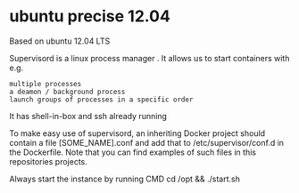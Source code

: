 ubuntu precise 12.04
====================

Based on ubuntu 12.04 LTS

Supervisord is a linux process manager . It allows us to start containers with e.g.

    multiple processes
    a deamon / background process
    launch groups of processes in a specific order
    
It has shell-in-box and ssh already running 

To make easy use of supervisord, an inheriting Docker project should contain a file [SOME_NAME].conf and add that to /etc/supervisor/conf.d in the Dockerfile. Note that you can find examples of such files in this repositories projects.

Always start the instance by running CMD cd /opt && ./start.sh



